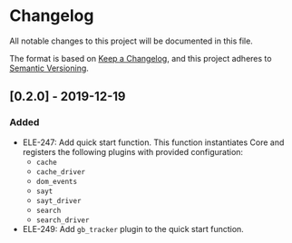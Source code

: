 # Changelog
All notable changes to this project will be documented in this file.

The format is based on [Keep a Changelog](https://keepachangelog.com/en/1.0.0/),
and this project adheres to [Semantic Versioning](https://semver.org/spec/v2.0.0.html).

## [0.2.0] - 2019-12-19
### Added
- ELE-247: Add quick start function. This function instantiates Core
  and registers the following plugins with provided configuration:
  - `cache`
  - `cache_driver`
  - `dom_events`
  - `sayt`
  - `sayt_driver`
  - `search`
  - `search_driver`
- ELE-249: Add `gb_tracker` plugin to the quick start function.
